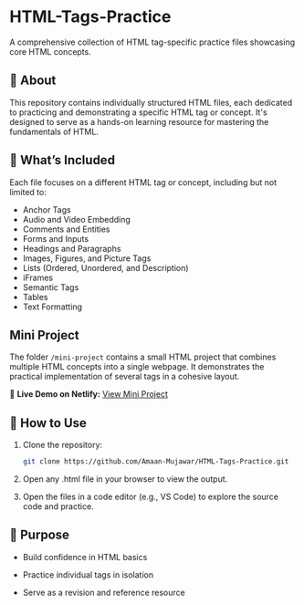 # HTML-Tags-Practice

A comprehensive collection of HTML tag-specific practice files showcasing core HTML concepts.

## 📁 About

This repository contains individually structured HTML files, each dedicated to practicing and demonstrating a specific HTML tag or concept. It's designed to serve as a hands-on learning resource for mastering the fundamentals of HTML.

## 🧠 What’s Included

Each file focuses on a different HTML tag or concept, including but not limited to:

- Anchor Tags
- Audio and Video Embedding
- Comments and Entities
- Forms and Inputs
- Headings and Paragraphs
- Images, Figures, and Picture Tags
- Lists (Ordered, Unordered, and Description)
- iFrames
- Semantic Tags
- Tables
- Text Formatting

## Mini Project

The folder `/mini-project` contains a small HTML project that combines multiple HTML concepts into a single webpage. It demonstrates the practical implementation of several tags in a cohesive layout.

🔗 **Live Demo on Netlify:** [View Mini Project](https://html-mini-project.netlify.app/)

## 🚀 How to Use

1. Clone the repository:
   ```bash
   git clone https://github.com/Amaan-Mujawar/HTML-Tags-Practice.git
   ```
2. Open any .html file in your browser to view the output.

3. Open the files in a code editor (e.g., VS Code) to explore the
source code and practice.

## 🎯 Purpose
- Build confidence in HTML basics

- Practice individual tags in isolation

- Serve as a revision and reference resource
